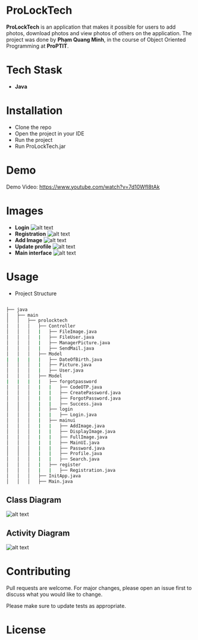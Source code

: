 # ProLockTech
**ProLockTech** is an application that makes it possible for users to add photos, download photos and view photos of others on the application.
The project was done by **Phạm Quang Minh**, in the course of Object Oriented Programming at **ProPTIT**.

# Tech Stask
- **Java**
# Installation
- Clone the repo
- Open the project in your IDE
- Run the project
- Run ProLockTech.jar
# Demo
Demo Video: https://www.youtube.com/watch?v=7d10WfI8tAk
# Images
- **Login**
![alt text](image/login.png)
- **Registration**
![alt text](image/registration.png)
- **Add Image**
![alt text](image/AddImage.png)
- **Update profile**
![alt text](image/updateProfile.png)
- **Main interface**
![alt text](image/mainInterface.png)
# Usage
- Project Structure
```bash

├── java
│   ├── main
│   │   ├── prolocktech
│   │   │   ├── Controller
│   │   │   |   ├── FileImage.java
│   │   │   |   ├── FileUser.java
│   │   │   |   ├── ManagerPicture.java
│   │   │   |   ├── SendMail.java
│   │   │   ├── Model
|   |   |   |   ├── DateOfBirth.java
│   │   │   |   ├── Picture.java
│   │   │   |   ├── User.java
│   │   │   ├── Model
|   |   |   |   ├── forgotpassword
│   │   │   |   |   ├── CodeOTP.java
│   │   │   |   |   ├── CreatePassword.java
│   │   │   |   |   ├── ForgotPassword.java
│   │   │   |   |   ├── Success.java
│   │   │   |   ├── login
│   │   │   |   |   ├── Login.java
│   │   │   |   ├── mainui
│   │   │   |   |   ├── AddImage.java
│   │   │   |   |   ├── DisplayImage.java
│   │   │   |   |   ├── FullImage.java
│   │   │   |   |   ├── MainUI.java
│   │   │   |   |   ├── Password.java
│   │   │   |   |   ├── Profile.java
│   │   │   |   |   ├── Search.java
│   │   │   |   ├── register
│   │   │   |   |   ├── Registration.java
│   │   │   ├── InitApp.java
│   │   │   ├── Main.java
```
## Class Diagram
![alt text](image/ClassDiagram.png)
## Activity Diagram
![alt text](image/ActivityDiagram.png)

# Contributing
Pull requests are welcome. For major changes, please open an issue first to discuss what you would like to change.

Please make sure to update tests as appropriate.
# License
